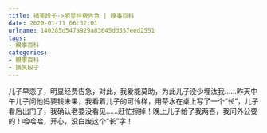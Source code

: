 ```yaml
---
title: 搞笑段子->明显经费告急 | 糗事百科
date: 2020-01-11 06:32:01
urlname: 140285d547a929a83645dd557eed2551
tags: 
- 糗事百科
categories:
- 糗事百科
- 搞笑段子
---
```

儿子早恋了，明显经费告急，对此，我爱能莫助，为此儿子没少埋汰我……昨天中午儿子问他妈要钱未果，我看着儿子的可怜样，用茶水在桌上写了一个“长”，儿子看后出门了，我确认老婆没看见……赶忙擦掉！晚上儿子给了我两百，我问外公要的！哈哈哈，开心，没白废这个“长”字！


